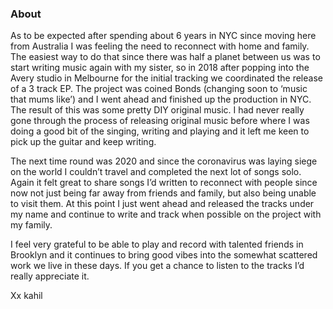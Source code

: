 ### About

As to be expected after spending about 6 years in NYC since moving here from Australia I was feeling the need to reconnect with home and family. The easiest way to do that since there was half a planet between us was to start writing music again with my sister, so in 2018 after popping  into the Avery studio in Melbourne for the initial tracking we coordinated the release of a 3 track EP. The project was coined Bonds (changing soon to ‘music that mums like’) and I went ahead and finished up the production in NYC. The result of this was some pretty DIY original music. I had never really gone through the process of releasing original music before where I was doing a good bit of the singing, writing and playing and it left me keen to pick up the guitar and keep writing.

The next time round was 2020 and since the coronavirus was laying siege on the world I couldn’t travel and completed the next lot of songs solo. Again it felt great to share songs I’d written to reconnect with people since now not just being far away from friends and family, but also being unable to visit them. At this point I just went ahead and released the tracks under my name and continue to write and track when possible on the project with my family. 

I feel very grateful to be able to play and record with talented friends in Brooklyn and it continues to bring good vibes into the somewhat scattered work we live in these days. If you get a chance to listen to the tracks I’d really appreciate it.

Xx kahil 
